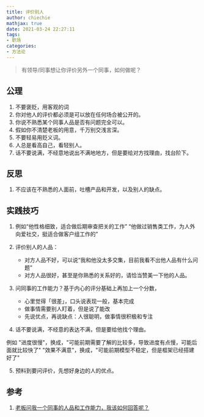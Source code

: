 ```yaml
---
title: 评价别人
author: chiechie
mathjax: true
date: 2021-03-24 22:27:11
tags:
- 职场
categories:
- 方法论
---
```


> 有领导/同事想让你评价另外一个同事，如何做呢？

## 公理

1. 不要褒贬，用客观的词
2. 你对他人的评价都必须是可以放在任何场合被公开的。
3. 你说不熟悉某个同事人品是否有问题完全可以。
4. 假如你不清楚老板的用意，千万别交浅言深。
5. 不要轻易用贬义词。
6. 人总是看高自己，看轻别人。
7. 话不要说满，不经意地说出不满地地方，但是要给对方找理由，找台阶下。

## 反思

1. 不应该在不熟悉的人面前，吐槽产品和开发，以及别人的缺点。

## 实践技巧

1. 例如“他性格细致，适合做后期审查把关的工作”
“他做过销售类工作，为人外向爱社交，挺适合做客户组工作的”

2. 评价别人的人品：
   
   - 对方人品不好，可以说“我和他没太多交集，目前我看不出他人品有什么问题”
   - 对方人品很好，甚至是你熟悉的关系好的，请恰当赞美一下他的人品。

3. 问同事的工作能力？基于内心的评分基础上再加上一个分数，
 
    - 心里觉得「很差」，口头说表现一般，基本完成
    - 做事情需要别人盯着，但是说了能改
    - 先说优点，再说缺点：人很聪明，做事情很积极和专注
   
4. 话不要说满，不经意的表达不满，但是要给他找个理由。

例如 "进度很慢"，换成，"可能前期需要了解的比较多，导致进度有点慢，可能后面就比较快了"
   "效果不满意"，换成，"可能前期模型不稳定，但是框架已经搭建好了"

5. 预料到要问评价，先想好身边的人的优点。


## 参考
1. [老板问我一个同事的人品和工作能力，我该如何回答呢？](https://www.zhihu.com/question/28649742)
